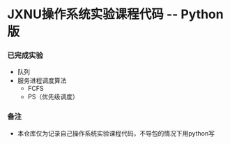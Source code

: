 # JXNU操作系统实验课程代码 -- Python版

### 已完成实验

* 队列
* 服务进程调度算法
  * FCFS
  * PS（优先级调度）

### 备注

* 本仓库仅为记录自己操作系统实验课程代码，不导包的情况下用python写

